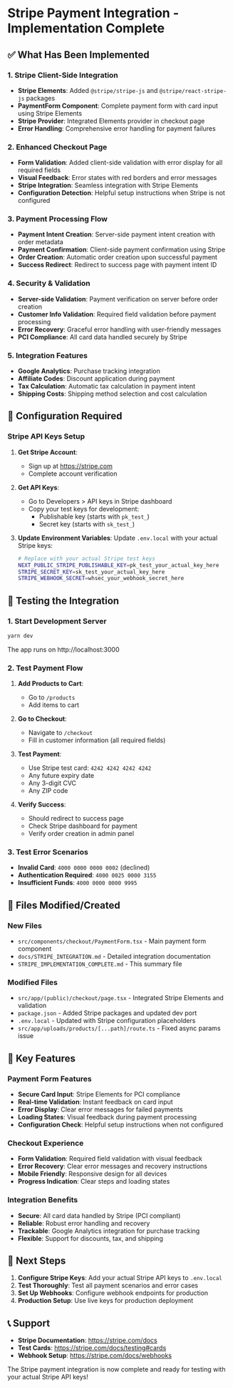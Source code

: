# Stripe Payment Integration - Implementation Complete

## ✅ What Has Been Implemented

### 1. Stripe Client-Side Integration
- **Stripe Elements**: Added `@stripe/stripe-js` and `@stripe/react-stripe-js` packages
- **PaymentForm Component**: Complete payment form with card input using Stripe Elements
- **Stripe Provider**: Integrated Elements provider in checkout page
- **Error Handling**: Comprehensive error handling for payment failures

### 2. Enhanced Checkout Page
- **Form Validation**: Added client-side validation with error display for all required fields
- **Visual Feedback**: Error states with red borders and error messages
- **Stripe Integration**: Seamless integration with Stripe Elements
- **Configuration Detection**: Helpful setup instructions when Stripe is not configured

### 3. Payment Processing Flow
- **Payment Intent Creation**: Server-side payment intent creation with order metadata
- **Payment Confirmation**: Client-side payment confirmation using Stripe
- **Order Creation**: Automatic order creation upon successful payment
- **Success Redirect**: Redirect to success page with payment intent ID

### 4. Security & Validation
- **Server-side Validation**: Payment verification on server before order creation
- **Customer Info Validation**: Required field validation before payment processing
- **Error Recovery**: Graceful error handling with user-friendly messages
- **PCI Compliance**: All card data handled securely by Stripe

### 5. Integration Features
- **Google Analytics**: Purchase tracking integration
- **Affiliate Codes**: Discount application during payment
- **Tax Calculation**: Automatic tax calculation in payment intent
- **Shipping Costs**: Shipping method selection and cost calculation

## 🔧 Configuration Required

### Stripe API Keys Setup

1. **Get Stripe Account**:
   - Sign up at https://stripe.com
   - Complete account verification

2. **Get API Keys**:
   - Go to Developers > API keys in Stripe dashboard
   - Copy your test keys for development:
     - Publishable key (starts with `pk_test_`)
     - Secret key (starts with `sk_test_`)

3. **Update Environment Variables**:
   Update `.env.local` with your actual Stripe keys:
   ```bash
   # Replace with your actual Stripe test keys
   NEXT_PUBLIC_STRIPE_PUBLISHABLE_KEY=pk_test_your_actual_key_here
   STRIPE_SECRET_KEY=sk_test_your_actual_key_here
   STRIPE_WEBHOOK_SECRET=whsec_your_webhook_secret_here
   ```

## 🧪 Testing the Integration

### 1. Start Development Server
```bash
yarn dev
```
The app runs on http://localhost:3000

### 2. Test Payment Flow
1. **Add Products to Cart**:
   - Go to `/products`
   - Add items to cart

2. **Go to Checkout**:
   - Navigate to `/checkout`
   - Fill in customer information (all required fields)

3. **Test Payment**:
   - Use Stripe test card: `4242 4242 4242 4242`
   - Any future expiry date
   - Any 3-digit CVC
   - Any ZIP code

4. **Verify Success**:
   - Should redirect to success page
   - Check Stripe dashboard for payment
   - Verify order creation in admin panel

### 3. Test Error Scenarios
- **Invalid Card**: `4000 0000 0000 0002` (declined)
- **Authentication Required**: `4000 0025 0000 3155`
- **Insufficient Funds**: `4000 0000 0000 9995`

## 📁 Files Modified/Created

### New Files
- `src/components/checkout/PaymentForm.tsx` - Main payment form component
- `docs/STRIPE_INTEGRATION.md` - Detailed integration documentation
- `STRIPE_IMPLEMENTATION_COMPLETE.md` - This summary file

### Modified Files
- `src/app/(public)/checkout/page.tsx` - Integrated Stripe Elements and validation
- `package.json` - Added Stripe packages and updated dev port
- `.env.local` - Updated with Stripe configuration placeholders
- `src/app/uploads/products/[...path]/route.ts` - Fixed async params issue

## 🎯 Key Features

### Payment Form Features
- **Secure Card Input**: Stripe Elements for PCI compliance
- **Real-time Validation**: Instant feedback on card input
- **Error Display**: Clear error messages for failed payments
- **Loading States**: Visual feedback during payment processing
- **Configuration Check**: Helpful setup instructions when not configured

### Checkout Experience
- **Form Validation**: Required field validation with visual feedback
- **Error Recovery**: Clear error messages and recovery instructions
- **Mobile Friendly**: Responsive design for all devices
- **Progress Indication**: Clear steps and loading states

### Integration Benefits
- **Secure**: All card data handled by Stripe (PCI compliant)
- **Reliable**: Robust error handling and recovery
- **Trackable**: Google Analytics integration for purchase tracking
- **Flexible**: Support for discounts, tax, and shipping

## 🚀 Next Steps

1. **Configure Stripe Keys**: Add your actual Stripe API keys to `.env.local`
2. **Test Thoroughly**: Test all payment scenarios and error cases
3. **Set Up Webhooks**: Configure webhook endpoints for production
4. **Production Setup**: Use live keys for production deployment

## 📞 Support

- **Stripe Documentation**: https://stripe.com/docs
- **Test Cards**: https://stripe.com/docs/testing#cards
- **Webhook Setup**: https://stripe.com/docs/webhooks

The Stripe payment integration is now complete and ready for testing with your actual Stripe API keys!
